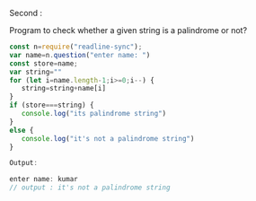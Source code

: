 Second :

Program to check whether a given string is a palindrome or not?

```js
const n=require("readline-sync");
var name=n.question("enter name: ")
const store=name;
var string=""
for (let i=name.length-1;i>=0;i--) {
   string=string+name[i]
}
if (store===string) {
   console.log("its palindrome string")
}
else {
   console.log("it's not a palindrome string")
}

Output:

enter name: kumar
// output : it's not a palindrome string

```

